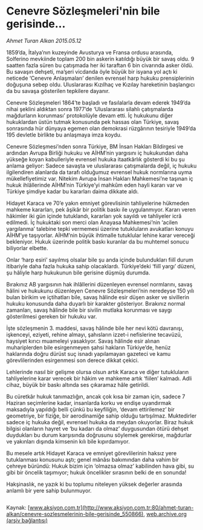 # Cenevre Sözleşmeleri'nin bile gerisinde...

*Ahmet Turan Alkan 2015.05.12*

<div class="pNewsDetailMainContent" itemprop="articleBody">
 <p>
  1859’da, İtalya’nın kuzeyinde Avusturya ve Fransa ordusu arasında, Solferino mevkiinde toplam 200 bin askerin katıldığı büyük bir savaş oldu. 9 saatten fazla süren bu çatışmada her iki taraftan 6 bin civarında asker öldü. Bu savaşın dehşeti, ma’şeri vicdanda öyle büyük bir isyana yol açtı ki neticede ‘Cenevre Anlaşmaları’ denilen evrensel harp hukuku prensiplerinin doğuşuna sebep oldu. Uluslararası Kızılhaç ve Kızılay hareketinin başlangıcı da bu savaşa gösterilen tepkilere dayanır.
 </p>
 <p>
  Cenevre Sözleşmeleri 1864’te başladı ve fasılalarla devam ederek 1949’da nihai şeklini aldıktan sonra 1977’de ‘Uluslararası silahlı çatışmalarda mağdurların korunması’ protokolüyle devam etti. İç hukukunu diğer hukuklardan üstün tutmak konusunda pek hassas olan Türkiye, savaş sonrasında hür dünyaya egemen olan demokrasi rüzgârının tesiriyle 1949’da 195 devletle birlikte bu anlaşmaya imza koydu.
 </p>
 <p>
  Cenevre Sözleşmesi’nden sonra Türkiye, BM İnsan Hakları Bildirgesi ve ardından Avrupa Birliği hukuku ve AİHM’nin yargısını iç hukukundan daha yükseğe koyan kabulleriyle evrensel hukuka itaatkârlık gösterdi ki bu şu anlama geliyor: Sadece savaşta ve uluslararası çatışmalarda değil, iç hukuku ilgilendiren alanlarda da tarafı olduğumuz evrensel hukuk normlarına uyma mükellefiyetimiz var. Nitekim Avrupa İnsan Hakları Mahkemesi’ne taşınan iç hukuk ihlâllerinde AİHM’nin Türkiye’yi mahkûm eden hayli kararı var ve Türkiye şimdiye kadar bu kararları daima dikkate aldı.
 </p>
 <p>
  Hidayet Karaca ve 70’e yakın emniyet görevlisinin tahliyelerine hükmeden mahkeme kararları, pek âşikâr bir politik baskı ile uygulanmıyor. Kararı veren hâkimler iki gün içinde tutuklandı, kararları yok sayıldı ve tahliyeler icrâ edilmedi. İç hukuktaki son merci olan Anayasa Mahkemesi’nin ‘acilen yargılanma’ talebine tepki vermemesi üzerine tutukluların avukatları konuyu AİHM’ye taşıyorlar. AİHM’nin büyük ihtimalle tutuklular lehine karar vereceği bekleniyor. Hukuk üzerinde politik baskı kuranlar da bu muhtemel sonucu biliyorlar elbette.
 </p>
 <p>
  Onlar ‘harp esiri’ sayılmış olsalar bile şu anda içinde bulundukları fiilî durum itibariyle daha fazla hukuka sahip olacaklardı. Türkiye’deki ‘fiilî yargı’ düzeni, şu hâliyle harp hukukunun bile gerisine düşmüş durumda.
 </p>
 <p>
  Bırakınız AB yargısının hak ihlâllerini düzenleyen evrensel normlarını, savaş hâlini ve hukukunu düzenleyen Cenevre Sözleşmeleri’nin neredeyse 150 yılı bulan birikim ve içtihatları bile, savaş hâlinde esir düşen asker ve sivillerin hukuku konusunda daha duyarlı bir karakter gösteriyor. Bırakınız normal zamanları, savaş hâlinde bile bir sivilin mutlaka korunması ve saygı gösterilmesi gereken bir hukuku var.
 </p>
 <p>
  İşte sözleşmenin 3. maddesi, savaş hâlinde bile her nevi kötü davranışı, işkenceyi, eziyeti, rehine almayı, şahısların izzet-i nefislerine tecavüzü, haysiyet kırıcı muameleyi yasaklıyor. Savaş hâlinde esir alınan muhariplerden bile esirgenmeyen şahsi hakların Türkiye’de, henüz haklarında doğru dürüst suç isnadı yapılamayan gazeteci ve kamu görevlilerinden esirgenmesi son derece dikkat çekici.
 </p>
 <p>
  Lehlerinde nasıl bir gelişme olursa olsun artık Karaca ve diğer tutukluların tahliyelerine karar verecek bir hâkim ve mahkeme artık ‘fiilen’ kalmadı. Adli cihaz, büyük bir baskı altında ses çıkaramaz hâle getirildi.
 </p>
 <p>
  Bu cüretkâr hukuk tanımazlığın, ancak çok kısa bir zaman için, sadece 7 Haziran seçimlerine kadar, insanlarda korku ve endişe uyandırmak maksadıyla yapıldığı belli çünkü bu keyfiliğin, ‘devam ettirilemez’ bir geometriye, bir fiziğe, bir aerodinamiğe sahip olduğu tartışılmaz. Muktedirler sadece iç hukuka değil, evrensel hukuka da meydan okuyorlar. Biraz hukuk bilgisi olanların hayret ve ‘bu kadarı da olmaz’ duygusundan ötürü dehşet duydukları bu durum karşısında doğrusunu söylemek gerekirse, mağdurlar ve yakınları dışında kimsenin kılı bile kıpırdamıyor.
 </p>
 <p>
  Bu mesele artık Hidayet Karaca ve emniyet görevlilerinin haksız yere tutuklanması konusunu aştı; genel mânâsı bakımından daha vahim bir çehreye büründü: Hukuk bizim için ‘olmazsa olmaz’ kabilinden hava gibi, su gibi bir öncelik taşımıyor; hukuk öncelikler sırasının belki de en sonunda!
 </p>
 <p>
  Hakşinaslık, ne yazık ki bu toplumu niteleyen yüksek değerler arasında anlamlı bir yere sahip bulunmuyor.
 </p>
 <p>
  <img alt="" src="http://web.archive.org/web/20150519061227im_/http://medya.aksiyon.com.tr//aksiyon/2015/05/12/568330.jpg "/>
 </p>
</div>


Kaynak: [www.aksiyon.com.tr](http://www.aksiyon.com.tr:80/ahmet-turan-alkan/cenevre-sozlesmelerinin-bile-gerisinde_550866), [web.archive.org (arşiv bağlantısı)](http://web.archive.org/web/20150519061227/http://www.aksiyon.com.tr:80/ahmet-turan-alkan/cenevre-sozlesmelerinin-bile-gerisinde_550866)
